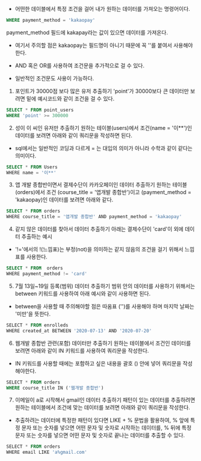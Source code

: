 
- 어떤한 데이블에서 특정 조건을 걸어 내가 원하는 데이터를 가져오는 명령어이다.

```sql
WHERE payment_method = 'kakaopay'
```

payment_method 필드에 kakapay라는 값이 있으면 데이터를 가져온다.

- 여기서 주의할 점은 kakaopay는 필드명이 아니기 때문에 꼭 ''를 붙여서 사용해야 한다.

- AND 혹은 OR를 사용하여 조건문을 추가적으로 걸 수 있다.

- 일반적인 조건문도 사용이 가능하다.


1. 포인트가 30000점 보다 많은 유저 추출하기
'point'가 30000보다 큰 데이터만 보려면 밑에 예시코드와 같이 조건을 걸 수 있다.

```sql
SELECT * FROM point_users
WHERE 'point' >= 300000
```


2. 성이 이  씨인 유저만 추출하기
원하는 테이블(users)에서 조건(name = '이**')인 데이터를 보려면 아래와 같이 쿼리문을 작성하면 된다.

- sql에서는 일반적인 코딩과 다르게 = 는 대입의 의미가 아니라 수학과 같이 같다는 의미이다.

```sql
SELECT * FROM Users  
WHERE name = '이**'
```


3. 앱 개발 종합반이면서 결제수단이 카카오페이인 데이터 추출하기
원하는 테이블 (orders)에서 조건 (course_title = '앱개발 종합반')이고 (payment_method = 'kakaopay)인 데이터를 보려면 아래와 같다.

```sql
SELECT * FROM orders  
WHERE course_title = '앱개발 종합반' AND payment_method = 'kakaopay'
```

4. 같지 않은 데이터를 찾아서 데이터 추출하기
아래는 결제수단이 'card'이 외에 데이터 추출하는 예시

- '!='에서의 !(느낌표)는 부정(not)을 의미하는 같지 않음의 조건을 걸기 위해서 느낌표를 사용한다.

```sql
SELECT * FROM  orders  
WHERE payment_method != 'card'
```

5. 7월 13일~19일 등록(범위) 데이터 추출하기
범위 안의 데이터를 사용하기 위해서는 between 키워드를 사용하여 아래 예시와 같이 사용하면 된다.

- between을 사용할 때 주의해야할 점은 따옴표 ('')를 사용해야 하며 마지막 날짜는 '미만'을 뜻한다.

```sql  
SELECT * FROM enrolleds  
WHERE created_at BETWEEN '2020-07-13' AND '2020-07-20'
```

6. 웹개발 종합반 관련(포함) 데이터만 추출하기
원하는 테이블에서 조건인 데이터를 보려면 아래와 같이 IN 키워드를 사용하여 쿼리문을 작성한다.

- IN 키워드를 사용할 때에는 포함하고 싶은 내용을 괄호 () 안에 넣어 쿼리문을 작성해야한다.
  
```sql
SELECT * FROM orders  
WHERE course_title IN ('웹개발 종합반')
```

7. 이메일이 a로 시작해서 gmail인 데이터 추출하기
패턴이 있는 데이터를 추출하려면 원하는 테이블에서 조건에 맞는 데이터를 보려면 아래와 같이 쿼리문을 작성한다.

- 추출하려는 데이터에 특정한 패턴이 있다면  LIKE + % 문법을 활용하여, % 앞에 특정 문자 또는 숫자를 넣으면 어떤 문자 및 숫자로 시작하는 데이터를, % 뒤에 특정 문자 또는 숫자를 넣으면 어떤 문자 및 숫자로 끝나는 데이터를 추출할 수 있다.

```sql
SELECT * FROM orders  
WHERE email LIKE 'a%gmail.com'  
```
